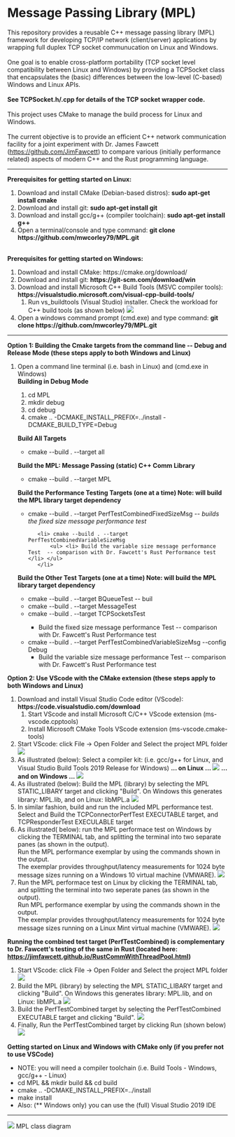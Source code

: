 # Message Passing Library (MPL) 
This repository provides a reusable C++ message passing library (MPL) framework for developing TCP/IP network (client/server) applications by wrapping full duplex TCP socket communucation on Linux and Windows. <br> <br>
One goal is to enable cross-platform portability (TCP socket level compatibility between Linux and Windows) by providing a TCPSocket class that encapsulates the (basic) differences between the low-level (C-based) Windows and Linux APIs. <br> <br>
<b> See TCPSocket.h/.cpp for details of the TCP socket wrapper code. </b> <br><br>
This project uses CMake to manage the build process for Linux and Windows.  <br> <br>
The current objective is to provide an efficient C++ network communication facility for a joint experiment with Dr. James Fawcett (https://github.com/JimFawcett) to compare various (initially performance related) aspects of modern C++ and the Rust programming language. <hr>
<b>Prerequisites for getting started on Linux:</b>
<ol>
  <li> Download and install CMake (Debian-based distros): <b> sudo apt-get install cmake </b> </li>
  <li> Download and install git:   <b> sudo apt-get install git </b> </li>
  <li> Download and install gcc/g++ (compiler toolchain): <b> sudo apt-get install g++ </b> </li>
  <li> Open a terminal/console and type command: <b> git clone https://github.com/mwcorley79/MPL.git </b> </li>
</ol>
<br>
<b>Prerequisites for getting started on Windows:</b>
<ol>
  <li> Download and install CMake: https://cmake.org/download/</b> </li>
  <li> Download and install git:   <b> https://git-scm.com/download/win </b> </li>
  
  <li> Download and install Microsoft C++ Build Tools  (MSVC compiler tools): <b> https://visualstudio.microsoft.com/visual-cpp-build-tools/ </b> 
     <ol>
       <li> Run vs_buildtools (Visual Studio) installer. Check the workload for C++ build tools (as shown below) 
           <img src="./png/build-tools.PNG"/>  
       </li>
     </ol>
  </li>  
  <li> Open a windows command prompt (cmd.exe) and type command: <b> git clone https://github.com/mwcorley79/MPL.git </b> </li>
</ol>

<hr>
<b>Option 1: Building the Cmake targets from the command line -- Debug and Release Mode  (these steps apply to both Windows and Linux) </b>
<ol> 
  <li> Open a command line terminal (i.e. bash in Linux) and (cmd.exe in Windows) </li>
  <b> Building in Debug Mode </b> 
  <ol>
     <li> cd MPL </l>
     <li> mkdir debug </li>
     <li> cd debug </li>
     <li> cmake .. -DCMAKE_INSTALL_PREFIX=../install -DCMAKE_BUILD_TYPE=Debug </li>  
   </ol>
   
   <b> Build All Targets </b>
   <ul>
     <li> cmake --build . --target all </li>
   </ul>
   
   <b> Build the MPL: Message Passing (static) C++ Comm Library </b>
   <ul>
     <li> cmake --build . --target MPL  </li>
   </ul>
   
   <b> Build the Performance Testing Targets (one at a time) Note: will build the MPL library target dependency </b>
   <ul>
      <li> cmake --build . --target PerfTestCombinedFixedSizeMsg  <em> -- builds the fixed size message performance test </em> </li>
    
       <li> cmake --build . --target PerfTestCombinedVariableSizeMsg 
           <ul> <li> Build the variable size message performance Test  -- comparison with Dr. Fawcett's Rust Performance test </li> </ul>
       </li>
   </ul>
   
   <b> Build the Other Test Targets (one at a time) Note: will build the MPL library target dependency </b>
   <ul>
      <li> cmake --build . --target BQueueTest  -- buil</li>
      <li> cmake --build . --target MessageTest </li>
      <li> cmake --build . --target TCPSocketsTest </li>
        <ul> <li> Build the fixed size message performance Test  -- comparison with Dr. Fawcett's Rust Performance test </li> </ul>
      </li>
       <li> cmake --build . --target PerfTestCombinedVariableSizeMsg --config Debug 
           <ul> <li> Build the variable size message performance Test  -- comparison with Dr. Fawcett's Rust Performance test </li> </ul>
       </li>
   </ul>
   
   
 </ol>  
    

<b>Option 2: Use VScode with the CMake extension (these steps apply to both Windows and Linux) </b>
<ol> 
  <li> Download and install Visual Studio Code editor (VScode): <b> https://code.visualstudio.com/download </b>
     <ol>
       <li> Start VScode and install Microsoft C/C++ VScode extension (ms-vscode.cpptools) </li>
       <li> Install Microsoft CMake Tools VScode extension (ms-vscode.cmake-tools) </li>
     </ol> 
  </li>
  <li> Start VScode: click File -> Open Folder and Select the project MPL folder
    <img src="./png/open_project.PNG"/>  
  </li>
  <li> As illustrated (below): Select a compiler kit: (i.e. gcc/g++ for Linux, and Visual Studio Build Tools 2019 Release for Windows)  
     <b> ... on Linux ... </b>
    <img src="./png/no-kit2.PNG"/>  
    <b> ... and on Windows ... </b>
    <img src="./png/vscode-windows-kit.PNG"/>  
  </li>
   <li> As illustrated (below): Build the MPL (library) by selecting the MPL STATIC_LIBARY target and clicking "Build".
        On Windows this generates library: MPL.lib, and on Linux: libMPL.a
    <img src="./png/build-MPL-target.png"/>  
  </li> 
  <li> In similar fashion, build and run the included MPL performance test. Select and Build the TCPConnectorPerfTest EXECUTABLE target, and TCPResponderTest EXECULABLE target </li>
  <li>  As illustrated( below): run the MPL performace test on Windows by clicking the TERMINAL tab, and splitting the terminal into two   
        separate panes (as shown in the output). <br> Run the MPL performance exemplar by using the commands shown in the output. <br>
        The exemplar provides throughput/latency measurements for 1024 byte message sizes running on a Windows 10 virtual machine (VMWARE). 
   <img src="./png/perf_test_windows.PNG"/> 
  </li>
   <li> Run the MPL performace test on Linux by clicking the TERMINAL tab, and splitting the terminal into two   
        seperate panes (as shown in the output). <br> Run MPL performance exemplar by using the commands shown in the output. <br>
        The exemplar provides throughput/latency measurements for 1024 byte message sizes running on a Linux Mint virtual machine (VMWARE). 
   <img src="./png/perf_test_linux.PNG"/> 
  </li>
</ol>
 
 <b> Running the combined test target (PerfTestCombined) is complementary to Dr. Fawcett's testing of the same in Rust (located here: https://jimfawcett.github.io/RustCommWithThreadPool.html) </b>
<ol>
  <li> Start VScode: click File -> Open Folder and Select the project MPL folder
       <img src="./png/perf_test_combined0.PNG"/>  
  </li>
  <li> Build the MPL (library) by selecting the MPL STATIC_LIBARY target and clicking "Build".
       On Windows this generates library: MPL.lib, and on Linux: libMPL.a
       <img src="./png/perf_test_combined.PNG"/>  
  </li> 
  <li> Build the PerfTestCombined target by selecting the PerfTestCombined EXECUTABLE target and clicking "Build".
       <img src="./png/perf_test_combined2.PNG"/>  
  </li> 
  <li> Finally, Run the PerfTestCombined target by clicking Run (shown below) 
       <img src="./png/perf_test_combined3.PNG"/>  
  </li> 
</ol>


<b> Getting started on Linux and Windows with CMake only (if you prefer not to use VSCode) </b>
<ul>
  <li> NOTE:  you will need a compiler toolchain (i.e. Build Tools - Windows,  gcc/g++ - Linux) </li>
  <li> cd MPL && mkdir build && cd build </li>
  <li> cmake .. -DCMAKE_INSTALL_PREFIX=../install </li>
  <li> make install </li>
  <li> Also: (** Windows only) you can use the (full) Visual Studio 2019 IDE </li>
 </ul>
 <hr>
   <img src="./png/MPL.jpg"/> 
   MPL class diagram
  

